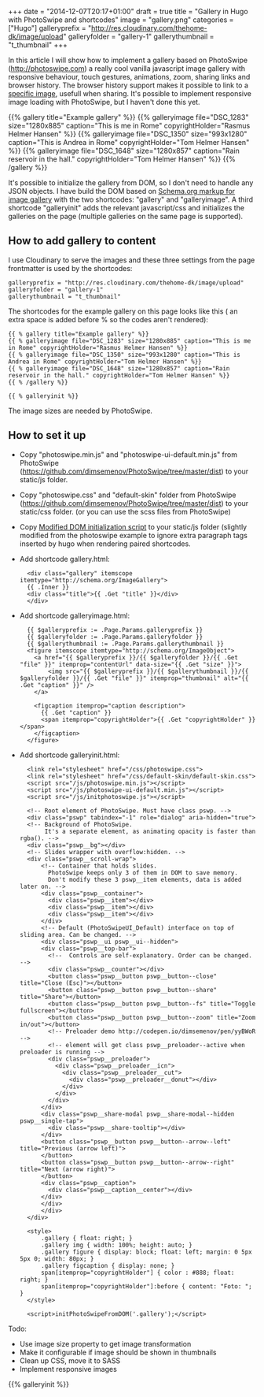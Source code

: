 +++
date = "2014-12-07T20:17+01:00"
draft = true
title = "Gallery in Hugo with PhotoSwipe and shortcodes"
image = "gallery.png"
categories = ["Hugo"]
galleryprefix = "http://res.cloudinary.com/thehome-dk/image/upload"
galleryfolder = "gallery-1"
gallerythumbnail = "t_thumbnail"
+++

In this article I will show how to implement a gallery based on PhotoSwipe (http://photoswipe.com) a really cool vanilla javascript image gallery with responsive behaviour, touch gestures, animations, zoom, sharing links and browser history. The browser history support makes it possible to link to a [specific image](?#&gid=1&pid=2), usefull when sharing. It's possible to implement responsive image loading with PhotoSwipe, but I haven't done this yet.

{{% gallery title="Example gallery" %}}
{{% galleryimage file="DSC_1283" size="1280x885" caption="This is me in Rome" copyrightHolder="Rasmus Helmer Hansen" %}}
{{% galleryimage file="DSC_1350" size="993x1280" caption="This is Andrea in Rome" copyrightHolder="Tom Helmer Hansen" %}}
{{% galleryimage file="DSC_1648" size="1280x857" caption="Rain reservoir in the hall." copyrightHolder="Tom Helmer Hansen" %}}
{{% /gallery %}}


It's possible to initialize the gallery from DOM, so I don't need to handle any JSON objects. I have build the DOM based on [Schema.org markup for image gallery](http://schema.org/ImageGallery) with the two shortcodes: "gallery" and "galleryimage". A third shortcode "galleryinit" adds the relevant javascript/css and initializes the galleries on the page (multiple galleries on the same page is supported).

## How to add gallery to content

I use Cloudinary to serve the images and these three settings from the page frontmatter is used by the shortcodes:

	galleryprefix = "http://res.cloudinary.com/thehome-dk/image/upload"
	galleryfolder = "gallery-1"
	gallerythumbnail = "t_thumbnail"

The shortcodes for the example gallery on this page looks like this ( an extra space is added before % so the codes aren't rendered):

	{{ % gallery title="Example gallery" %}}
	{{ % galleryimage file="DSC_1283" size="1280x885" caption="This is me in Rome" copyrightHolder="Rasmus Helmer Hansen" %}}
	{{ % galleryimage file="DSC_1350" size="993x1280" caption="This is Andrea in Rome" copyrightHolder="Tom Helmer Hansen" %}}
	{{ % galleryimage file="DSC_1648" size="1280x857" caption="Rain reservoir in the hall." copyrightHolder="Tom Helmer Hansen" %}}
	{{ % /gallery %}}

	{{ % galleryinit %}}

The image sizes are needed by PhotoSwipe.

## How to set it up
- Copy "photoswipe.min.js" and "photoswipe-ui-default.min.js" from PhotoSwipe (https://github.com/dimsemenov/PhotoSwipe/tree/master/dist) to your static/js folder.
- Copy "photoswipe.css" and "default-skin" folder from PhotoSwipe (https://github.com/dimsemenov/PhotoSwipe/tree/master/dist) to your static/css folder. (or you can use the scss files from PhotoSwipe)
- Copy [Modified DOM initialization script](/js/initphotoswipe.js) to your static/js folder (slightly modified from the photoswipe example to ignore extra paragraph tags inserted by hugo when rendering paired shortcodes.
- Add shortcode gallery.html:

	 	<div class="gallery" itemscope itemtype="http://schema.org/ImageGallery">
		{{ .Inner }}
		<div class="title">{{ .Get "title" }}</div>
		</div>

- Add shortcode galleryimage.html:

		{{ $galleryprefix := .Page.Params.galleryprefix }}
		{{ $galleryfolder := .Page.Params.galleryfolder }}
		{{ $gallerythumbnail := .Page.Params.gallerythumbnail }}
		<figure itemscope itemtype="http://schema.org/ImageObject">
		  <a href="{{ $galleryprefix }}/{{ $galleryfolder }}/{{ .Get "file" }}" itemprop="contentUrl" data-size="{{ .Get "size" }}">
		      <img src="{{ $galleryprefix }}/{{ $gallerythumbnail }}/{{ $galleryfolder }}/{{ .Get "file" }}" itemprop="thumbnail" alt="{{ .Get "caption" }}" />
		  </a>

		  <figcaption itemprop="caption description">
		    {{ .Get "caption" }}
		    <span itemprop="copyrightHolder">{{ .Get "copyrightHolder" }}</span>
		  </figcaption>
		</figure>

- Add shortcode galleryinit.html:

		<link rel="stylesheet" href="/css/photoswipe.css">
		<link rel="stylesheet" href="/css/default-skin/default-skin.css">
		<script src="/js/photoswipe.min.js"></script>
		<script src="/js/photoswipe-ui-default.min.js"></script>
		<script src="/js/initphotoswipe.js"></script>

		<!-- Root element of PhotoSwipe. Must have class pswp. -->
		<div class="pswp" tabindex="-1" role="dialog" aria-hidden="true">
	    <!-- Background of PhotoSwipe.
	         It's a separate element, as animating opacity is faster than rgba(). -->
	    <div class="pswp__bg"></div>
	    <!-- Slides wrapper with overflow:hidden. -->
	    <div class="pswp__scroll-wrap">
	        <!-- Container that holds slides.
	          PhotoSwipe keeps only 3 of them in DOM to save memory.
	          Don't modify these 3 pswp__item elements, data is added later on. -->
	        <div class="pswp__container">
	          <div class="pswp__item"></div>
	          <div class="pswp__item"></div>
	          <div class="pswp__item"></div>
	        </div>
	        <!-- Default (PhotoSwipeUI_Default) interface on top of sliding area. Can be changed. -->
	        <div class="pswp__ui pswp__ui--hidden">
            <div class="pswp__top-bar">
              <!--  Controls are self-explanatory. Order can be changed. -->
              <div class="pswp__counter"></div>
              <button class="pswp__button pswp__button--close" title="Close (Esc)"></button>
              <button class="pswp__button pswp__button--share" title="Share"></button>
              <button class="pswp__button pswp__button--fs" title="Toggle fullscreen"></button>
              <button class="pswp__button pswp__button--zoom" title="Zoom in/out"></button>
              <!-- Preloader demo http://codepen.io/dimsemenov/pen/yyBWoR -->
              <!-- element will get class pswp__preloader--active when preloader is running -->
              <div class="pswp__preloader">
                <div class="pswp__preloader__icn">
                  <div class="pswp__preloader__cut">
                    <div class="pswp__preloader__donut"></div>
                  </div>
                </div>
              </div>
            </div>
            <div class="pswp__share-modal pswp__share-modal--hidden pswp__single-tap">
              <div class="pswp__share-tooltip"></div>
            </div>
            <button class="pswp__button pswp__button--arrow--left" title="Previous (arrow left)">
            </button>
            <button class="pswp__button pswp__button--arrow--right" title="Next (arrow right)">
            </button>
            <div class="pswp__caption">
              <div class="pswp__caption__center"></div>
            </div>
	        </div>
		    </div>
		</div>

		<style>
			.gallery { float: right; }
			.gallery img { width: 100%; height: auto; }
			.gallery figure { display: block; float: left; margin: 0 5px 5px 0; width: 80px; }
			.gallery figcaption { display: none; }
			span[itemprop="copyrightHolder"] { color : #888; float: right; }
			span[itemprop="copyrightHolder"]:before { content: "Foto: "; }
		</style>

		<script>initPhotoSwipeFromDOM('.gallery');</script>

Todo:

- Use image size property to get image transformation
- Make it configurable if image should be shown in thumbnails
- Clean up CSS, move it to SASS
- Implement responsive images


{{% galleryinit %}}